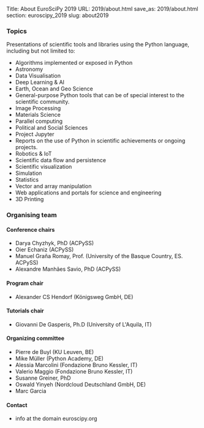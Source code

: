 Title: About EuroSciPy 2019
URL: 2019/about.html
save_as: 2019/about.html
section: euroscipy_2019
slug: about2019

### Topics

Presentations of scientific tools and libraries using the Python language, including but not limited to:

- Algorithms implemented or exposed in Python
- Astronomy
- Data Visualisation
- Deep Learning & AI
- Earth, Ocean and Geo Science
- General-purpose Python tools that can be of special interest to the scientific community.
- Image Processing
- Materials Science
- Parallel computing
- Political and Social Sciences
- Project Jupyter
- Reports on the use of Python in scientific achievements or ongoing projects.
- Robotics & IoT
- Scientific data flow and persistence
- Scientific visualization
- Simulation
- Statistics
- Vector and array manipulation
- Web applications and portals for science and engineering
- 3D Printing

### Organising team

#### Conference chairs

- Darya Chyzhyk, PhD (ACPySS)
- Oier Echaniz (ACPySS)
- Manuel Graña Romay, Prof. (University of the Basque Country, ES. ACPySS)
- Alexandre Manhães Savio, PhD (ACPySS)

#### Program chair

- Alexander CS Hendorf (Königsweg GmbH, DE)

#### Tutorials chair

- Giovanni De Gasperis, Ph.D (University of L'Aquila, IT)

#### Organizing committee

- Pierre de Buyl (KU Leuven, BE)
- Mike Müller (Python Academy, DE)
- Alessia Marcolini (Fondazione Bruno Kessler, IT)
- Valerio Maggio (Fondazione Bruno Kessler, IT)
- Susanne Greiner, PhD
- Oswald Yinyeh (Nordcloud Deutschland GmbH, DE)
- Marc Garcia

#### Contact

- info at the domain euroscipy.org
